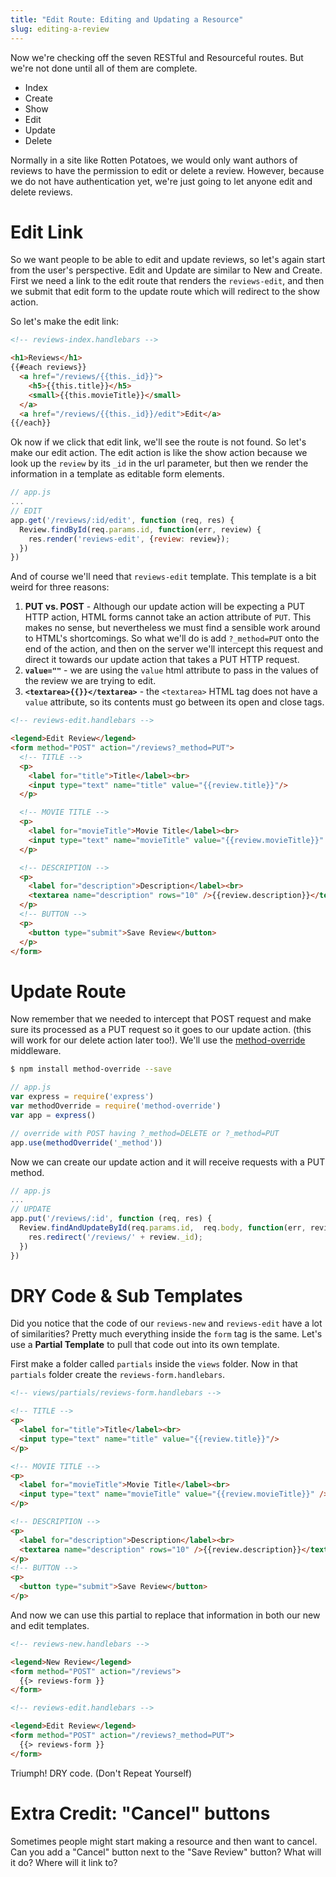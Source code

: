 ```yaml
---
title: "Edit Route: Editing and Updating a Resource"
slug: editing-a-review
---
```


Now we're checking off the seven RESTful and Resourceful routes. But we're not done until all of them are complete.

* Index
* Create
* Show
* Edit
* Update
* Delete

Normally in a site like Rotten Potatoes, we would only want authors of reviews to have the permission to edit or delete a review. However, because we do not have authentication yet, we're just going to let anyone edit and delete reviews.

# Edit Link

So we want people to be able to edit and update reviews, so let's again start from the user's perspective. Edit and Update are similar to New and Create. First we need a link to the edit route that renders the `reviews-edit`, and then we submit that edit form to the update route which will redirect to the show action.

So let's make the edit link:

```html
<!-- reviews-index.handlebars -->

<h1>Reviews</h1>
{{#each reviews}}
  <a href="/reviews/{{this._id}}">
    <h5>{{this.title}}</h5>
    <small>{{this.movieTitle}}</small>
  </a>
  <a href="/reviews/{{this._id}}/edit">Edit</a>
{{/each}}
```

Ok now if we click that edit link, we'll see the route is not found. So let's make our edit action. The edit action is like the show action because we look up the `review` by its `_id` in the url parameter, but then we render the information in a template as editable form elements.

```js
// app.js
...
// EDIT
app.get('/reviews/:id/edit', function (req, res) {
  Review.findById(req.params.id, function(err, review) {
    res.render('reviews-edit', {review: review});
  })
})
```

And of course we'll need that `reviews-edit` template. This template is a bit weird for three reasons:

1. **PUT vs. POST** - Although our update action will be expecting a PUT HTTP action, HTML forms cannot take an action attribute of `PUT`. This makes no sense, but nevertheless we must find a sensible work around to HTML's shortcomings. So what we'll do is add `?_method=PUT` onto the end of the action, and then on the server we'll intercept this request and direct it towards our update action that takes a PUT HTTP request.
1. **`value=""`** - we are using the `value` html attribute to pass in the values of the review we are trying to edit.
1. **`<textarea>{{}}</textarea>`** - the `<textarea>` HTML tag does not have a `value` attribute, so its contents must go between its open and close tags.

```html
<!-- reviews-edit.handlebars -->

<legend>Edit Review</legend>
<form method="POST" action="/reviews?_method=PUT">
  <!-- TITLE -->
  <p>
    <label for="title">Title</label><br>
    <input type="text" name="title" value="{{review.title}}"/>
  </p>

  <!-- MOVIE TITLE -->
  <p>
    <label for="movieTitle">Movie Title</label><br>
    <input type="text" name="movieTitle" value="{{review.movieTitle}}" />
  </p>

  <!-- DESCRIPTION -->  
  <p>
    <label for="description">Description</label><br>
    <textarea name="description" rows="10" />{{review.description}}</textarea>
  </p>
  <!-- BUTTON -->
  <p>
    <button type="submit">Save Review</button>
  </p>
</form>

```

# Update Route

Now remember that we needed to intercept that POST request and make sure its processed as a PUT request so it goes to our update action. (this will work for our delete action later too!). We'll use the [method-override]((https://github.com/expressjs/method-override)) middleware.

```bash
$ npm install method-override --save
```

```js
// app.js
var express = require('express')
var methodOverride = require('method-override')
var app = express()

// override with POST having ?_method=DELETE or ?_method=PUT
app.use(methodOverride('_method'))
```

Now we can create our update action and it will receive requests with a PUT method.

```js
// app.js
...
// UPDATE
app.put('/reviews/:id', function (req, res) {
  Review.findAndUpdateById(req.params.id,  req.body, function(err, review) {
    res.redirect('/reviews/' + review._id);
  })
})
```

# DRY Code & Sub Templates

Did you notice that the code of our `reviews-new` and `reviews-edit` have a lot of similarities? Pretty much everything inside the `form` tag is the same. Let's use a **Partial Template** to pull that code out into its own template.

First make a folder called `partials` inside the `views` folder. Now in that `partials` folder create the `reviews-form.handlebars`.

```html
<!-- views/partials/reviews-form.handlebars -->

<!-- TITLE -->
<p>
  <label for="title">Title</label><br>
  <input type="text" name="title" value="{{review.title}}"/>
</p>

<!-- MOVIE TITLE -->
<p>
  <label for="movieTitle">Movie Title</label><br>
  <input type="text" name="movieTitle" value="{{review.movieTitle}}" />
</p>

<!-- DESCRIPTION -->  
<p>
  <label for="description">Description</label><br>
  <textarea name="description" rows="10" />{{review.description}}</textarea>
</p>
<!-- BUTTON -->
<p>
  <button type="submit">Save Review</button>
</p>
```

And now we can use this partial to replace that information in both our new and edit templates.

```html
<!-- reviews-new.handlebars -->

<legend>New Review</legend>
<form method="POST" action="/reviews">
  {{> reviews-form }}
</form>

```

```html
<!-- reviews-edit.handlebars -->

<legend>Edit Review</legend>
<form method="POST" action="/reviews?_method=PUT">
  {{> reviews-form }}
</form>
```

Triumph! DRY code. (Don't Repeat Yourself)

# Extra Credit: "Cancel" buttons

Sometimes people might start making a resource and then want to cancel. Can you add a "Cancel" button next to the "Save Review" button? What will it do? Where will it link to?
